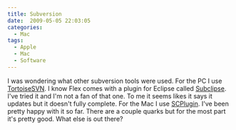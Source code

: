 ```yaml
---
title: Subversion
date:  2009-05-05 22:03:05
categories:
  - Mac
tags:
  - Apple
  - Mac
  - Software
---
```


I was wondering what other subversion tools were used. For the PC I use <a href="http://tortoisesvn.tigris.org/" target="_blank">TortoiseSVN</a>. I know Flex comes with a plugin for Eclipse called <a href="http://subclipse.tigris.org/" target="_blank">Subclipse</a>. I've tried it and I'm not a fan of that one. To me it seems likes it says it updates but it doesn't fully complete. For the Mac I use <a href="http://scplugin.tigris.org/" target="_blank">SCPlugin</a>. I've been pretty happy with it so far. There are a couple quarks but for the most part it's pretty good. What else is out there?
